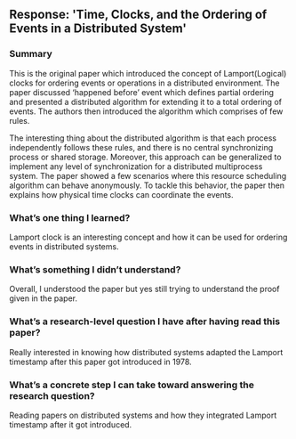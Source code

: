 ## Response: 'Time, Clocks, and the Ordering of Events in a Distributed System'

### Summary
This is the original paper which introduced the concept of Lamport(Logical) clocks for ordering events or operations in a distributed environment. The paper discussed ‘happened before’ event which defines partial ordering and presented a distributed algorithm for extending it to a total ordering of events. The authors then introduced the algorithm which comprises of few rules. 

The interesting thing about the distributed algorithm is that each process independently follows these rules, and there is no central synchronizing process or shared storage. Moreover, this approach can be generalized to implement any level of synchronization for a distributed multiprocess system. The paper showed a few scenarios where this resource scheduling algorithm can behave anonymously. To tackle this behavior, the paper then explains how physical time clocks can coordinate the events.

### What’s one thing I learned?
Lamport clock is an interesting concept and how it can be used for ordering events in distributed systems.

### What’s something I didn’t understand?
Overall, I understood the paper but yes still trying to understand the proof given in the paper.

### What’s a research-level question I have after having read this paper?
Really interested in knowing how distributed systems adapted the Lamport timestamp after this paper got introduced in 1978.

### What’s a concrete step I can take toward answering the research question?
Reading papers on distributed systems and how they integrated Lamport timestamp after it got introduced.

